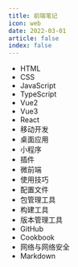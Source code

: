 ```yaml
---
title: 前端笔记
icon: web
date: 2022-03-01
article: false 
index: false
---
```



- HTML
- CSS
- JavaScript
- TypeScript
- Vue2
- Vue3
- React
- 移动开发
- 桌面应用
- 小程序
- 插件
- 微前端
- 使用技巧
- 配置文件
- 包管理工具
- 构建工具
- 版本管理工具
- GitHub
- Cookbook
- 网络与网络安全
- Markdown

  
